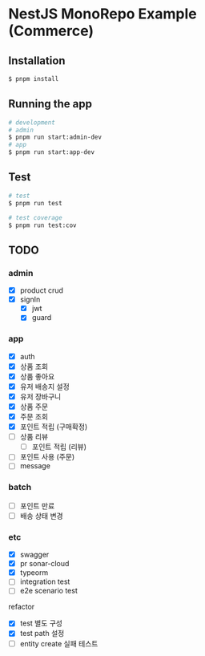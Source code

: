 # NestJS MonoRepo Example (Commerce)

## Installation

```bash
$ pnpm install
```

## Running the app

```bash
# development
# admin
$ pnpm run start:admin-dev
# app
$ pnpm run start:app-dev
```

## Test

```bash
# test
$ pnpm run test

# test coverage
$ pnpm run test:cov
```

## TODO
### admin
- [x] product crud
- [x] signIn
  - [x] jwt
  - [x] guard

### app
- [x] auth
- [x] 상품 조회
- [x] 상품 좋아요
- [x] 유저 배송지 설정
- [x] 유저 장바구니
- [x] 상품 주문
- [x] 주문 조회
- [x] 포인트 적립 (구매확정)
- [ ] 상품 리뷰
  - [ ] 포인트 적립 (리뷰)
- [ ] 포인트 사용 (주문)
- [ ] message

### batch
- [ ] 포인트 만료
- [ ] 배송 상태 변경

### etc
- [x] swagger
- [x] pr sonar-cloud
- [x] typeorm
- [ ] integration test
- [ ] e2e scenario test

refactor
- [x] test 별도 구성
- [x] test path 설정
- [ ] entity create 실패 테스트
